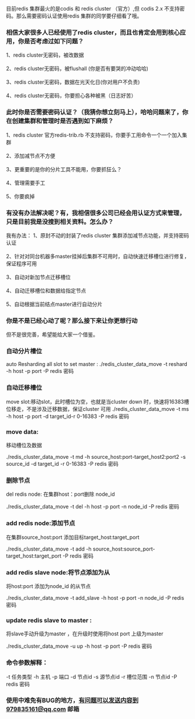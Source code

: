 目前redis 集群最火的是codis 和 redis cluster （官方）,但 codis 2.x 不支持密码。那么需要密码认证使用redis 集群的同学要仔细看了哦。
 
### 相信大家很多人已经使用了redis cluster，而且也肯定会用到核心应用，你是否考虑过如下问题？

  1、redis cluster无密码，被改数据<br />  
  2、redis cluster无密码，被flushall (你是否有要哭的冲动哈哈)<br />  
  3、redis cluster无密码，数据在光天化日(你对用户不负责)<br />  
  4、redis cluster无密码，你要担心各种被黑（日志好苦）<br />  
### 此时你是否需要密码认证？（我猜你想立刻马上），哈哈问题来了，你在创建集群和管理时是否遇到如下麻烦？<br />  
  1、redis cluster 官方redis-trib.rb 不支持密码，你要手工用命令一个一个加入集群<br />  
  2、添加减节点不方便<br />  
  3、更重要的是你的分片工具不能用，你要抓狂么？<br />  
  4、管理需要手工<br />  
  5、你要疯掉<br />  
### 有没有办法解决呢？有，我相信很多公司已经会用认证方式来管理，只是目前我是没搜到相关资料。怎么办？<br />  
我有办法：
  1、原封不动的封装了redis cluster 集群添加减节点功能，并支持密码认证<br />  
  2、针对对同台机器多master挂掉后集群不可用时，自动快速迁移槽位进行修复，保证程序可用<br />  
  3、自动对新加节点迁移槽位<br />  
  4、自动迁移槽位和数据给指定节点<br />  
  5、自动根据当前结点master进行自动分片<br />  

### 你是不是已经心动了呢？那么接下来让你更想行动<br />  



但不是很完善，希望能给大家一个借鉴。


### 自动分片槽位
  auto Resharding all slot to set master : 
  ./redis_cluster_data_move -t reshard -h host -p port -P redis 密码

### 自动迁移槽位
  move slot:移动slot，此时槽位为空，也就是当cluster down 时，快速将16383槽位移走，不是涉及迁移数据，保证cluster 可用
  ./redis_cluster_data_move -t ms -h host -p port -d target_id-r 0-16383 -P redis 密码

### move data: 
  移动槽位及数据

  ./redis_cluster_data_move -t md -h source_host:port-target_host2:port2 -s source_id -d target_id -r 0-16383 -P redis 密码

### 删除节点
  del redis node: 
在集群host：port删除 node_id 

  ./redis_cluster_data_move -t del -h host -p port -n node_id  -P redis 密码

### add redis node:添加节点

在集群source_host:port 添加目标target_host:target_port

  ./redis_cluster_data_move -t add -h source_host:source_port-target_host:target_port  -P redis 密码

### add redis slave node:将节点添加为从

将host:port 添加为node_id 的从节点

  ./redis_cluster_data_move -t add_slave -h host -p port -n node_id -P redis 密码

### update redis slave to master :

将slave手动升级为master ，在升级时使用将host port 上级为master 

  ./redis_cluster_data_move -u up -h host -p port  -P redis 密码


### 命令参数解释：

  -t      任务类型
  -h      主机
  -p      端口
  -d      节点id
  -s      源节点id
  -r      槽位范围
  -n      节点id
  -P      redis 密码


### 使用中难免有BUG的地方，有问题可以发送内容到979835161@qq.com 邮箱
